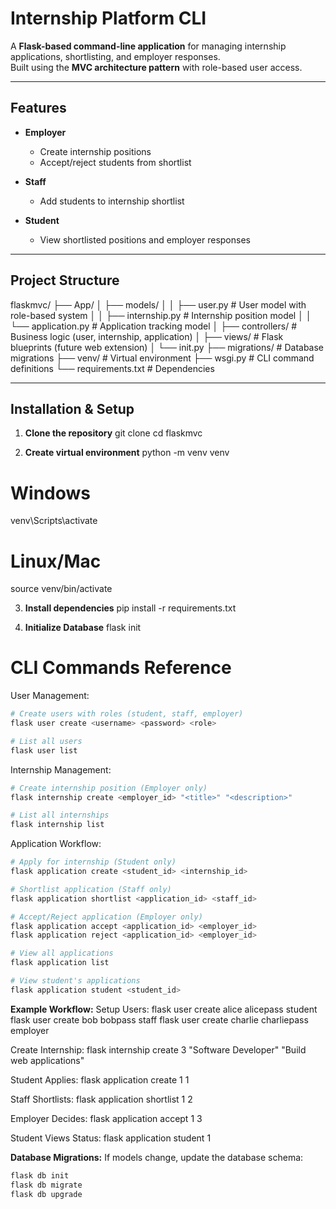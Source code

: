 # Internship Platform CLI

A **Flask-based command-line application** for managing internship applications, shortlisting, and employer responses.  
Built using the **MVC architecture pattern** with role-based user access.

---

## Features

- **Employer**
  - Create internship positions  
  - Accept/reject students from shortlist  

- **Staff**
  - Add students to internship shortlist  

- **Student**
  - View shortlisted positions and employer responses  

---

## Project Structure
flaskmvc/
├── App/
│ ├── models/
│ │ ├── user.py # User model with role-based system
│ │ ├── internship.py # Internship position model
│ │ └── application.py # Application tracking model
│ ├── controllers/ # Business logic (user, internship, application)
│ ├── views/ # Flask blueprints (future web extension)
│ └── init.py
├── migrations/ # Database migrations
├── venv/ # Virtual environment
├── wsgi.py # CLI command definitions
└── requirements.txt # Dependencies


---

## Installation & Setup

1. **Clone the repository**
git clone <your-repo-url>
cd flaskmvc

2. **Create virtual environment**
python -m venv venv
# Windows
venv\Scripts\activate
# Linux/Mac
source venv/bin/activate

3. **Install dependencies**
pip install -r requirements.txt

4. **Initialize Database**
flask init

# CLI Commands Reference
User Management:
```bash
# Create users with roles (student, staff, employer)
flask user create <username> <password> <role>

# List all users
flask user list
``` 
Internship Management:
```bash
# Create internship position (Employer only)
flask internship create <employer_id> "<title>" "<description>"

# List all internships
flask internship list
```
Application Workflow:
```bash
# Apply for internship (Student only)
flask application create <student_id> <internship_id>

# Shortlist application (Staff only)
flask application shortlist <application_id> <staff_id>

# Accept/Reject application (Employer only)
flask application accept <application_id> <employer_id>
flask application reject <application_id> <employer_id>

# View all applications
flask application list

# View student's applications
flask application student <student_id>
```

**Example Workflow:**
Setup Users:
flask user create alice alicepass student
flask user create bob bobpass staff
flask user create charlie charliepass employer

Create Internship:
flask internship create 3 "Software Developer" "Build web applications"

Student Applies:
flask application create 1 1

Staff Shortlists:
flask application shortlist 1 2

Employer Decides:
flask application accept 1 3

Student Views Status:
flask application student 1

**Database Migrations:**
If models change, update the database schema:
```bash
flask db init
flask db migrate
flask db upgrade
```


